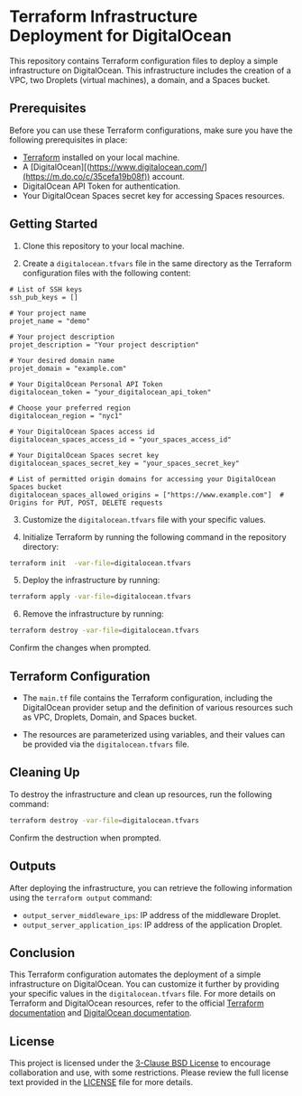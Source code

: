 # Terraform Infrastructure Deployment for DigitalOcean

This repository contains Terraform configuration files to deploy a simple infrastructure on DigitalOcean. This infrastructure includes the creation of a VPC, two Droplets (virtual machines), a domain, and a Spaces bucket.

## Prerequisites

Before you can use these Terraform configurations, make sure you have the following prerequisites in place:

- [Terraform](https://www.terraform.io/) installed on your local machine.
- A [DigitalOcean][(https://www.digitalocean.com/](https://m.do.co/c/35cefa19b08f)) account.
- DigitalOcean API Token for authentication.
- Your DigitalOcean Spaces secret key for accessing Spaces resources.

## Getting Started

1. Clone this repository to your local machine.

2. Create a `digitalocean.tfvars` file in the same directory as the Terraform configuration files with the following content:

```hcl
# List of SSH keys
ssh_pub_keys = []

# Your project name
projet_name = "demo"

# Your project description
projet_description = "Your project description"

# Your desired domain name
projet_domain = "example.com"

# Your DigitalOcean Personal API Token
digitalocean_token = "your_digitalocean_api_token"

# Choose your preferred region
digitalocean_region = "nyc1"

# Your DigitalOcean Spaces access id
digitalocean_spaces_access_id = "your_spaces_access_id"

# Your DigitalOcean Spaces secret key
digitalocean_spaces_secret_key = "your_spaces_secret_key"

# List of permitted origin domains for accessing your DigitalOcean Spaces bucket
digitalocean_spaces_allowed_origins = ["https://www.example.com"]  # Origins for PUT, POST, DELETE requests
```

3. Customize the `digitalocean.tfvars` file with your specific values.

4. Initialize Terraform by running the following command in the repository directory:

```bash
terraform init  -var-file=digitalocean.tfvars
```

5. Deploy the infrastructure by running:

```bash
terraform apply -var-file=digitalocean.tfvars
```

6. Remove the infrastructure by running:

```bash
terraform destroy -var-file=digitalocean.tfvars
```

Confirm the changes when prompted.

## Terraform Configuration

- The `main.tf` file contains the Terraform configuration, including the DigitalOcean provider setup and the definition of various resources such as VPC, Droplets, Domain, and Spaces bucket.

- The resources are parameterized using variables, and their values can be provided via the `digitalocean.tfvars` file.

## Cleaning Up

To destroy the infrastructure and clean up resources, run the following command:

```bash
terraform destroy -var-file=digitalocean.tfvars
```

Confirm the destruction when prompted.

## Outputs

After deploying the infrastructure, you can retrieve the following information using the `terraform output` command:

- `output_server_middleware_ips`: IP address of the middleware Droplet.
- `output_server_application_ips`: IP address of the application Droplet.

## Conclusion

This Terraform configuration automates the deployment of a simple infrastructure on DigitalOcean. You can customize it further by providing your specific values in the `digitalocean.tfvars` file. For more details on Terraform and DigitalOcean resources, refer to the official [Terraform documentation](https://www.terraform.io/docs/) and [DigitalOcean documentation](https://www.digitalocean.com/docs/).

## License

This project is licensed under the [3-Clause BSD License](LICENSE) to encourage collaboration and use, with some restrictions. Please review the full license text provided in the [LICENSE](LICENSE) file for more details.
